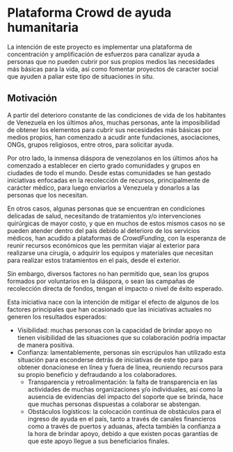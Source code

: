 # Plataforma Crowd de ayuda humanitaria

La intención de este proyecto es implementar una plataforma de
concentración y amplificación de esfuerzos para canalizar ayuda a
personas que no pueden cubrir por sus propios medios las necesidades
más básicas para la vida, así como fomentar proyectos de caracter
social que ayuden a paliar este tipo de situaciones in situ.

## Motivación

A partir del deterioro constante de las condiciones de vida de los
habitantes de Venezuela en los últimos años, muchas personas, ante la
imposibilidad de obtener los elementos para cubrir sus necesidades más
básicas por medios propios, han comenzado a acudir ante fundaciones,
asociaciones, ONGs, grupos religiosos, entre otros, para solicitar
ayuda.

Por otro lado, la inmensa diáspora de venezolanos en los últimos años
ha comenzado a establecer en cierto grado comunidades y grupos en
ciudades de todo el mundo. Desde estas comunidades se han gestado
iniciativas enfocadas en la recolección de recursos, principalmente de
carácter médico, para luego enviarlos a Venezuela y donarlos a
las personas que los necesitan.

En otros casos, algunas personas que se encuentran en condiciones
delicadas de salud, necesitando de tratamientos y/o intervenciones
quirúrgicas de mayor costo, y que en muchos de estos mismos casos no
se pueden atender dentro del país debido al deterioro de los servicios
médicos, han acudido a plataformas de _CrowdFunding_, con la esperanza
de reunir recursos económicos que les permitan viajar al exterior para
realizarse una cirugía, o adquirir los equipos y materiales que
necesitan para realizar estos tratamientos en el país, desde el
exterior.

Sin embargo, diversos factores no han permitido que, sean los grupos
formados por voluntarios en la diáspora, o sean las campañas de
recolección directa de fondos, tengan el impacto o nivel de éxito
esperado.

Esta iniciativa nace con la intención de mitigar el efecto de algunos
de los factores principales que han ocasionado que las iniciativas
actuales no generen los resultados esperados:

- Visibilidad: muchas personas con la capacidad de brindar
  apoyo no tienen visibilidad de las situaciones que su colaboración
  podría impactar de manera positiva.
- Confianza: lamentablemente, personas sin escrúpulos han
  utilizado esta situación para esconderse detrás de iniciativas de
  este tipo para obtener donacionese en línea y fuera de línea,
  reuniendo recursos para su propio beneficio y defraudando a los
  colaboradores.
  - Transparencia y retroalimentación: la falta de transparencia en
    las actividades de muchas organizaciones y/o individuales, así como
    la ausencia de evidencias del impacto del soporte que se brinda,
    hace que muchas personas dispuestas a colaborar se abstengan.
  - Obstáculos logísticos: la colocación contínua de obstáculos para el
    ingreso de ayuda en el país, tanto a través de canales financieros
    como a través de puertos y aduanas, afecta también la confianza a la
    hora de brindar apoyo, debido a que existen pocas garantías de que
    este apoyo llegue a sus beneficiarios finales.

